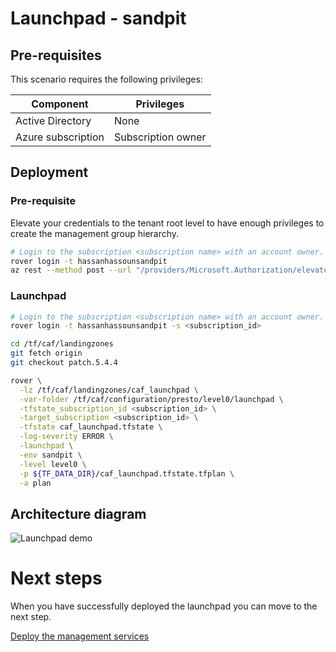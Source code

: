 # Launchpad - sandpit

## Pre-requisites

This scenario requires the following privileges:

| Component          | Privileges         |
|--------------------|--------------------|
| Active Directory   | None               |
| Azure subscription | Subscription owner |

## Deployment

### Pre-requisite

Elevate your credentials to the tenant root level to have enough privileges to create the management group hierarchy.

```bash
# Login to the subscription <subscription name> with an account owner.
rover login -t hassanhassounsandpit
az rest --method post --url "/providers/Microsoft.Authorization/elevateAccess?api-version=2016-07-01"

```

### Launchpad

```bash
# Login to the subscription <subscription name> with an account owner.
rover login -t hassanhassounsandpit -s <subscription_id>

cd /tf/caf/landingzones
git fetch origin
git checkout patch.5.4.4

rover \
  -lz /tf/caf/landingzones/caf_launchpad \
  -var-folder /tf/caf/configuration/presto/level0/launchpad \
  -tfstate_subscription_id <subscription_id> \
  -target_subscription <subscription_id> \
  -tfstate caf_launchpad.tfstate \
  -log-severity ERROR \
  -launchpad \
  -env sandpit \
  -level level0 \
  -p ${TF_DATA_DIR}/caf_launchpad.tfstate.tfplan \
  -a plan

```

## Architecture diagram
![Launchpad demo](../../../../../../documentation/img/launchpad-demo.PNG)


# Next steps

When you have successfully deployed the launchpad you can  move to the next step.


 [Deploy the management services](../../level1/management/readme.md)
